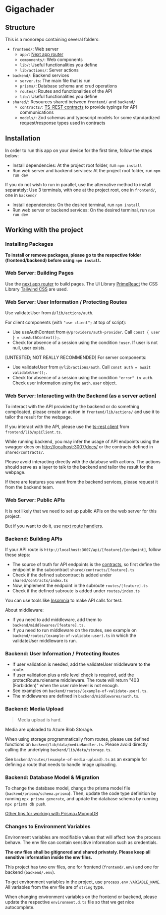 # Gigachader

## Structure

This is a monorepo containing several folders:
- `frontend/`: Web server
  - `app/`: [Next app router](https://nextjs.org/docs/app/building-your-application/routing)
  - `components/`: Web components
  - `lib/`: Useful functionalities you define
  - `lib/actions/`: Server actions
- `backend/`: Backend services
  - `server.ts`: The main file that is run
  - `prisma/`: Database schema and crud operations
  - `routes/`: Routes and functionalities of the API
  - `lib/`: Useful functionalities you define
- `shared/`: Resources shared between `frontend/` and `backend/`
  - `contracts/`: [TS-REST contracts](https://ts-rest.com/docs/core/) to provide typings for API communications
  - `models/`: Zod schemas and typescript models for some standardized request/response types used in contracts

## Installation

In order to run this app on your device for the first time, follow the steps below:
- Install dependencies: At the project root folder, run `npm install`
- Run web server and backend services: At the project root folder, run `npm run dev`

If you do not wish to run in parallel, use the alternative method to install separately:
Use 3 terminals, with one at the project root, one in `frontend/`, one in `backend/`
- Install dependencies: On the desired terminal, run `npm install`
- Run web server or backend services: On the desired terminal, run `npm run dev`

## Working with the project

### Installing Packages
**To install or remove packages, please go to the respective folder (frontend/backend) before using `npm install`.**

### Web Server: Building Pages
Use the [next app router](https://nextjs.org/docs/app/building-your-application/routing) to build pages. The UI Library [PrimeReact](https://primereact.org/) the CSS Library [Tailwind CSS](https://tailwindcss.com/) are used.

### Web Server: User Information / Protecting Routes
Use validateUser from `@/lib/actions/auth`.

For client components (with `"use client";` at top of script):
- Use useAuthContext from `@/providers/auth-provider`. Call `const { user } = useAuthContext();`.
- Check for absence of a session using the condition `!user`. If user is not null, user exists.

[UNTESTED; NOT REALLY RECOMMENDED] For server components:
- Use validateUser from `@/lib/actions/auth`. Call `const auth = await validateUser();`.
- Check for absence of a session using the condition `"error" in auth`. Check user information using the `auth.user` object.

### Web Server: Interacting with the Backend (as a server action)
To interact with the API provided by the backend or do something complicated, please create an action in `frontend/lib/actions/` and use it to tailor the result for the webpage.

If you interact with the API, please use the [ts-rest client](https://ts-rest.com/docs/core/fetch) from `frontend/lib/apiClient.ts`.

While running backend, you may infer the usage of API endpoints using the swagger docs on [http://localhost:3007/docs/](http://localhost:3007/docs/) or the contracts defined in `shared/contracts/`.

Please avoid interacting directly with the database with actions. The actions should serve as a layer to talk to the backend and tailor the result for the webpage.

If there are features you want from the backend services, please request it from the backend team.

### Web Server: Public APIs
It is not likely that we need to set up public APIs on the web server for this project.

But if you want to do it, use [next route handlers](https://nextjs.org/docs/app/building-your-application/routing/route-handlers).

### Backend: Building APIs
If your API route is `http://localhost:3007/api/[feature]/[endpoint]`, follow these steps:
- The source of truth for API endpoints is the [contracts](https://ts-rest.com/docs/core/), so first define the endpoint in the subcontract `shared/contracts/[feature].ts`
- Check if the defined subcontract is added under `shared/contracts/index.ts`
- Now, implement the endpoint in the subroute `routes/[feature].ts`
- Check if the defined subroute is added under `routes/index.ts`

You can use tools like [Insomnia](https://insomnia.rest/) to make API calls for test.

About middleware:
- If you need to add middleware, add them to `backend/middlewares/[feature].ts`.
- If you need to run middleware on the routes, see example on `backend/routes/(example-of-validate-user).ts` in which the validateUser middleware is run.

### Backend: User Information / Protecting Routes
- If user validation is needed, add the validateUser middleware to the route.
- If user validation plus a role level check is required, add the protectRoute.rolename middleware. The route will return "403 (Forbidden)" when the user role level is not enough.
- See examples on `backend/routes/(example-of-validate-user).ts`.
- The middlewares are defined in `backend/middlewares/auth.ts`.

### Backend: Media Upload
> Media upload is hard.

Media are uploaded to Azure Blob Storage.

When using storage programmatically from routes, please use defined functions on `backend/lib/data/mediaHandler.ts`. Please avoid directly calling the underlying `backend/lib/data/storage.ts`.

See `backend/routes/(example-of-media-upload).ts` as an example for defining a route that needs to handle image uploading.

### Backend: Database Model & Migration
To change the database model, change the prisma model file (`backend/prisma/schema.prisma`). Then, update the code type definition by running `npx prisma generate`, and update the database schema by running `npx prisma db push`.

[Other tips for working with Prisma+MongoDB](https://www.prisma.io/docs/orm/overview/databases/mongodb/)

### Changes to Environment Variables
Environment variables are modifiable values that will affect how the process behave. The env file can contain sensitive information such as credentials.

**The env files shall be gitignored and shared privately. Please keep all sensitive information inside the env files.**

This project has two env files, one for frontend (`frontend/.env`) and one for backend (`backend/.env`).

To get environment variables in the project, use `process.env.VARIABLE_NAME`. All variables from the env file are of `string` type.

When changing environment variables on the frontend or backend, please update the respective `environment.d.ts` file so that we get nice autocomplete.